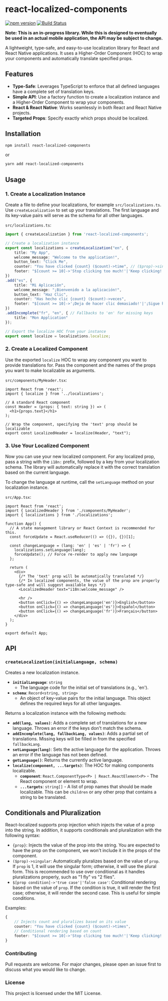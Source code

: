 # react-localized-components

[![npm version](https://badge.fury.io/js/react-localized-components.svg)](https://badge.fury.io/js/react-localized-components)
[![Build Status](https://travis-ci.org/ShindouMihou/react-localized-components.svg?branch=master)](https://travis-ci.org/ShindouMihou/react-localized-components)

**Note: This is an in-progress library. While this is designed to eventually be used in an actual mobile application, the API may be subject to change.**

A lightweight, type-safe, and easy-to-use localization library for React and React Native applications. 
It uses a Higher-Order Component (HOC) to wrap your components and automatically translate specified props.

## Features

*   **Type-Safe**: Leverages TypeScript to enforce that all defined languages have a complete set of translation keys.
*   **Simple API**: Use a factory function to create a localization instance and a Higher-Order Component to wrap your components.
*   **React & React Native**: Works seamlessly in both React and React Native projects.
*   **Targeted Props**: Specify exactly which props should be localized.

## Installation

```bash
npm install react-localized-components
```

or

```bash
yarn add react-localized-components
```

## Usage

### 1. Create a Localization Instance

Create a file to define your localizations, for example `src/localizations.ts`. Use `createLocalization` to set up your translations. The first language and its key-value pairs will serve as the schema for all other languages.

`src/localizations.ts`:
```typescript
import { createLocalization } from 'react-localized-components';

// Create a localization instance
export const localizations = createLocalization("en", {
    title: "My App",
    welcome_message: "Welcome to the application!",
    button_text: "Click Me",
    counter: "You have clicked {count} ($count)->time", // ($prop)->singular automatically pluralizes based on the value of 'count', you pass count as a prop.
    footer: "$[count >= 10]->'Stop clicking too much!'|'Keep clicking!'" // $[prop condition]->'true case'|'false case' for conditional rendering
})
.add("es", {
    title: "Mi Aplicación",
    welcome_message: "¡Bienvenido a la aplicación!",
    button_text: "Haz Clic",
    counter: "Has hecho clic {count} ($count)->veces",
    footer: "$[count >= 10]->'¡Deja de hacer clic demasiado!'|'¡Sigue haciendo clic!'" // Conditional rendering in Spanish
})
.addIncomplete("fr", "en", { // Fallbacks to 'en' for missing keys
    title: "Mon Application"
});

// Export the localize HOC from your instance
export const localize = localizations.localize;
```

### 2. Create a Localized Component

Use the exported `localize` HOC to wrap any component you want to provide translations for. Pass the component and the names of the props you want to make localizable as arguments.

`src/components/MyHeader.tsx`:
```tsx
import React from 'react';
import { localize } from '../localizations';

// A standard React component
const Header = (props: { text: string }) => (
  <h1>{props.text}</h1>
);

// Wrap the component, specifying the 'text' prop should be localizable
export const LocalizedHeader = localize(Header, "text");
```

### 3. Use Your Localized Component

Now you can use your new localized component. For any localized prop, pass a string with the `i18n:` prefix, followed by a key from your localization schema. The library will automatically replace it with the correct translation based on the current language.

To change the language at runtime, call the `setLanguage` method on your localization instance.

`src/App.tsx`:
```tsx
import React from 'react';
import { LocalizedHeader } from './components/MyHeader';
import { localizations } from './localizations';

function App() {
  // A state management library or React Context is recommended for this.
  const forceUpdate = React.useReducer(() => ({}), {})[1];

  const changeLanguage = (lang: 'en' | 'es' | 'fr') => {
    localizations.setLanguage(lang);
    forceUpdate(); // Force re-render to apply new language
  };

  return (
    <div>
      {/* The 'text' prop will be automatically translated */}
      {/* In localized components, the value of the prop are properly type-safe and will suggest available keys */}
      <LocalizedHeader text="i18n:welcome_message" />

      <hr />
      <button onClick={() => changeLanguage('en')}>English</button>
      <button onClick={() => changeLanguage('es')}>Español</button>
      <button onClick={() => changeLanguage('fr')}>Français</button>
    </div>
  );
}

export default App;
```

## API

### `createLocalization(initialLanguage, schema)`

Creates a new localization instance.

*   **`initialLanguage`**: `string`
    *   The language code for the initial set of translations (e.g., 'en').
*   **`schema`**: `Record<string, string>`
    *   An object of key-value pairs for the initial language. This object defines the required keys for all other languages.

Returns a localization instance with the following methods:

*   **`add(lang, values)`**: Adds a complete set of translations for a new language. Throws an error if the keys don't match the schema.
*   **`addIncomplete(lang, fallbackLang, values)`**: Adds a partial set of translations. Missing keys will be filled in from the specified `fallbackLang`.
*   **`setLanguage(lang)`**: Sets the active language for the application. Throws an error if the language has not been defined.
*   **`getLanguage()`**: Returns the currently active language.
*   **`localize(component, ...targets)`**: The HOC for making components localizable.
    *   **`component`**: `React.ComponentType<P> | React.ReactElement<P>` - The React component or element to wrap.
    *   **`...targets`**: `string[]` - A list of prop names that should be made localizable. This can be `children` or any other prop that contains a string to be translated.

## Conditionals and Pluralization

React-localized supports prop injection which injects the value of a prop into the string. In addition, it supports conditionals and pluralization with the 
following syntax:
- `{prop}`: Injects the value of the prop into the string. You are expected to have the prop on the component, we won't include it in the props of the component.
- `($prop)->singular`: Automatically pluralizes based on the value of `prop`. If `prop` is 1, it will use the singular form; otherwise, it will use the plural form. 
This is recommended to use over conditional as it handles pluralizations properly, such as "1 fly" vs "2 flies".
- `$[prop condition]->'true case'|'false case'`: Conditional rendering based on the value of `prop`. 
If the condition is true, it will render the first case; otherwise, it will render the second case. This is useful for simple conditions.

Examples:
```typescript
{
    // Injects count and pluralizes based on its value
    counter: "You have clicked {count} ($count)->times", 
    // Conditional rendering based on count
    footer: "$[count >= 10]->'Stop clicking too much!'|'Keep clicking!'"
}
```

### Contributing

Pull requests are welcome. For major changes, please open an issue first to discuss what you would like to change.

### License

This project is licensed under the MIT License.

